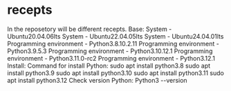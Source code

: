 # recepts
In the reposetory will be different recepts.
Base:
System - Ubuntu20.04.06lts
System - Ubuntu22.04.05lts
System - Ubuntu24.04.01lts
Programming environment - Python3.8.10.2.11
Programming environment - Python3.9.5.3
Programming environment - Python3.10.12.1
Programming environment - Python3.11.0-rc2
Programming environment - Python3.12.1
Install:
Command for install Python:
sudo apt install python3.8
sudo apt install python3.9
sudo apt install python3.10
sudo apt install python3.11
sudo apt install python3.12
Check version Python:
Python3 --version
